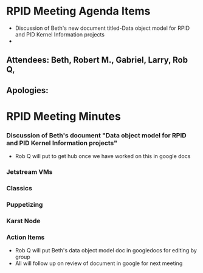 # RPID Meeting Agenda Items

   * Discussion of Beth's new document titled-Data object model for RPID and PID Kernel Information projects
   * 
   
## Attendees: Beth, Robert M., Gabriel, Larry, Rob Q,
## Apologies: 
   
# RPID Meeting Minutes

### Discussion of Beth's document "Data object model for RPID and PID Kernel Information projects"
   * Rob Q will put to get hub once we have worked on this in google docs

### Jetstream VMs

### Classics
  
### Puppetizing

### Karst Node

### Action Items
   * Rob Q will put Beth's data object model doc in googledocs for editing by group
   * All will follow up on review of document in google for next meeting

